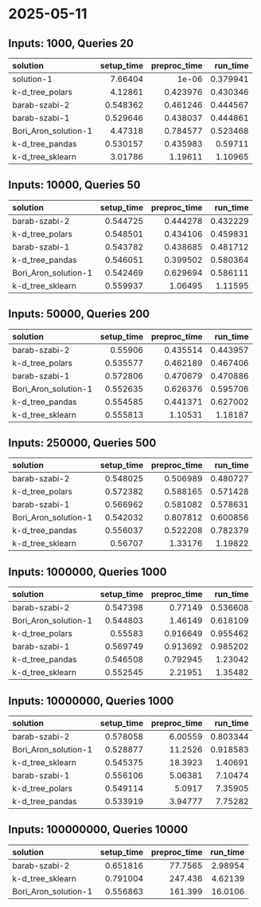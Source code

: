 # 2025-05-11

## Inputs: 1000, Queries 20

| solution             |   setup_time |   preproc_time |   run_time |
|:---------------------|-------------:|---------------:|-----------:|
| solution-1           |     7.66404  |       1e-06    |   0.379941 |
| k-d_tree_polars      |     4.12861  |       0.423976 |   0.430346 |
| barab-szabi-2        |     0.548362 |       0.461246 |   0.444567 |
| barab-szabi-1        |     0.529646 |       0.438037 |   0.444861 |
| Bori_Aron_solution-1 |     4.47318  |       0.784577 |   0.523468 |
| k-d_tree_pandas      |     0.530157 |       0.435983 |   0.59711  |
| k-d_tree_sklearn     |     3.01786  |       1.19611  |   1.10965  |

## Inputs: 10000, Queries 50

| solution             |   setup_time |   preproc_time |   run_time |
|:---------------------|-------------:|---------------:|-----------:|
| barab-szabi-2        |     0.544725 |       0.444278 |   0.432229 |
| k-d_tree_polars      |     0.548501 |       0.434106 |   0.459831 |
| barab-szabi-1        |     0.543782 |       0.438685 |   0.481712 |
| k-d_tree_pandas      |     0.546051 |       0.399502 |   0.580364 |
| Bori_Aron_solution-1 |     0.542469 |       0.629694 |   0.586111 |
| k-d_tree_sklearn     |     0.559937 |       1.06495  |   1.11595  |

## Inputs: 50000, Queries 200

| solution             |   setup_time |   preproc_time |   run_time |
|:---------------------|-------------:|---------------:|-----------:|
| barab-szabi-2        |     0.55906  |       0.435514 |   0.443957 |
| k-d_tree_polars      |     0.535577 |       0.462189 |   0.467406 |
| barab-szabi-1        |     0.572806 |       0.470679 |   0.470886 |
| Bori_Aron_solution-1 |     0.552635 |       0.626376 |   0.595706 |
| k-d_tree_pandas      |     0.554585 |       0.441371 |   0.627002 |
| k-d_tree_sklearn     |     0.555813 |       1.10531  |   1.18187  |

## Inputs: 250000, Queries 500

| solution             |   setup_time |   preproc_time |   run_time |
|:---------------------|-------------:|---------------:|-----------:|
| barab-szabi-2        |     0.548025 |       0.506989 |   0.480727 |
| k-d_tree_polars      |     0.572382 |       0.588165 |   0.571428 |
| barab-szabi-1        |     0.566962 |       0.581082 |   0.578631 |
| Bori_Aron_solution-1 |     0.542032 |       0.807812 |   0.600856 |
| k-d_tree_pandas      |     0.556037 |       0.522208 |   0.782379 |
| k-d_tree_sklearn     |     0.56707  |       1.33176  |   1.19822  |

## Inputs: 1000000, Queries 1000

| solution             |   setup_time |   preproc_time |   run_time |
|:---------------------|-------------:|---------------:|-----------:|
| barab-szabi-2        |     0.547398 |       0.77149  |   0.536608 |
| Bori_Aron_solution-1 |     0.544803 |       1.46149  |   0.618109 |
| k-d_tree_polars      |     0.55583  |       0.916649 |   0.955462 |
| barab-szabi-1        |     0.569749 |       0.913692 |   0.985202 |
| k-d_tree_pandas      |     0.546508 |       0.792945 |   1.23042  |
| k-d_tree_sklearn     |     0.552545 |       2.21951  |   1.35482  |

## Inputs: 10000000, Queries 1000

| solution             |   setup_time |   preproc_time |   run_time |
|:---------------------|-------------:|---------------:|-----------:|
| barab-szabi-2        |     0.578058 |        6.00559 |   0.803344 |
| Bori_Aron_solution-1 |     0.528877 |       11.2526  |   0.918583 |
| k-d_tree_sklearn     |     0.545375 |       18.3923  |   1.40691  |
| barab-szabi-1        |     0.556106 |        5.06381 |   7.10474  |
| k-d_tree_polars      |     0.549114 |        5.0917  |   7.35905  |
| k-d_tree_pandas      |     0.533919 |        3.94777 |   7.75282  |

## Inputs: 100000000, Queries 10000

| solution             |   setup_time |   preproc_time |   run_time |
|:---------------------|-------------:|---------------:|-----------:|
| barab-szabi-2        |     0.651816 |        77.7565 |    2.98954 |
| k-d_tree_sklearn     |     0.791004 |       247.436  |    4.62139 |
| Bori_Aron_solution-1 |     0.556863 |       161.399  |   16.0106  |